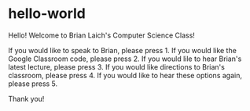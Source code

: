 # hello-world

Hello! Welcome to Brian Laich's Computer Science Class!

If you would like to speak to Brian, please press 1.
If you would like the Google Classroom code, please press 2.
If you would lile to hear Brian's latest lecture, please press 3.
If you would like directions to Brian's classroom, please press 4.
If you would like to hear these options again, please press 5.

Thank you!
